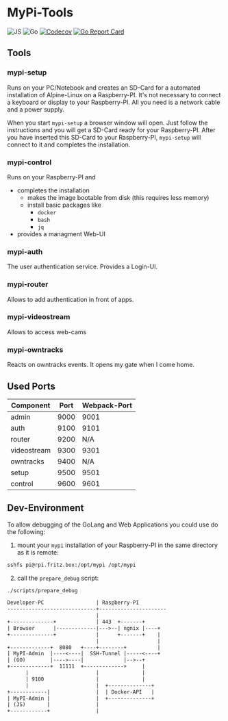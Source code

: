 # MyPi-Tools

![JS](https://github.com/dueckminor/mypi-tools/workflows/JS/badge.svg)
![Go](https://github.com/dueckminor/mypi-tools/workflows/Go/badge.svg)
[![Codecov](https://codecov.io/gh/dueckminor/mypi-tools/branch/master/graph/badge.svg)](https://codecov.io/gh/dueckminor/mypi-tools)
[![Go Report Card](https://goreportcard.com/badge/github.com/dueckminor/mypi-tools)](https://goreportcard.com/report/github.com/dueckminor/mypi-tools)

## Tools

### mypi-setup

Runs on your PC/Notebook and creates an SD-Card for a automated installation
of Alpine-Linux on a Raspberry-PI. It's not necessary to connect a keyboard
or display to your Raspberry-PI. All you need is a network cable and a power
supply.

When you start `mypi-setup` a browser window will open. Just follow the
instructions and you will get a SD-Card ready for your Raspberry-PI. After
you have inserted this SD-Card to your Raspberry-PI, `mypi-setup` will connect
to it and completes the installation.

### mypi-control

Runs on your Raspberry-PI and

- completes the installation
  - makes the image bootable from disk (this requires less memory)
  - install basic packages like
    - `docker`
    - `bash`
    - `jq`
- provides a managment Web-UI

### mypi-auth

The user authentication service. Provides a Login-UI.

### mypi-router

Allows to add authentication in front of apps.

### mypi-videostream

Allows to access web-cams

### mypi-owntracks

Reacts on owntracks events. It opens my gate when I come home.

## Used Ports

| Component   | Port | Webpack-Port |
|-------------|------|--------------|
| admin       | 9000 | 9001         |
| auth        | 9100 | 9101         |
| router      | 9200 | N/A          |
| videostream | 9300 | 9301         |
| owntracks   | 9400 | N/A          |
| setup       | 9500 | 9501         |
| control     | 9600 | 9601         |

## Dev-Environment

To allow debugging of the GoLang and Web Applications you could use do the
following:

1. mount your `mypi` installation of your Raspberry-PI in the same directory
as it is remote:

```bash
sshfs pi@rpi.fritz.box:/opt/mypi /opt/mypi
```

2. call the `prepare_debug` script:

```bash
./scripts/prepare_debug
```



```txt
Developer-PC                 | Raspberry-PI
-----------------------------+----------------------
                             |
+--------------+             | 443  +-------+
| Browser      |-------------|--->--| ngnix |----+
+--------------+             |      +-------+    |
                             |                   |
+-------------+  8080   +----+--------+          |
| MyPI-Admin  |----<----|  SSH-Tunnel |-----<----+
| (GO)        |---->----|             |-->--+
+-------------+  11111  +-------------+     |
      |                      |              |
      | 9100                 |              |
      |                      |  +--------------+
+------------|               |  | Docker-API   |
| MyPI-Admin |               |  +--------------+
| (JS)       |               |
+------------+               |
```
